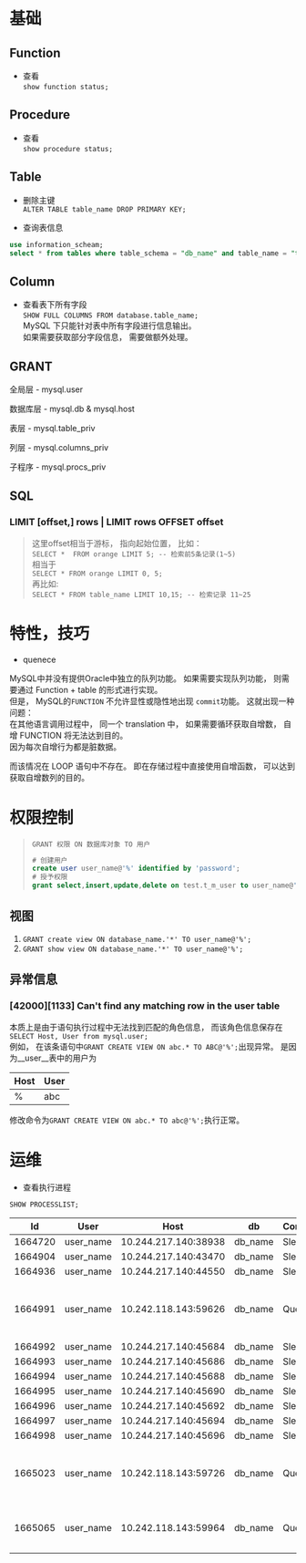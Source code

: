 # 基础
## Function
- 查看  
``` show function status; ```


## Procedure
- 查看  
``` show procedure status; ```


## Table
- 删除主键  
``` ALTER TABLE table_name DROP PRIMARY KEY; ```   

- 查询表信息  
``` SQL
use information_scheam;
select * from tables where table_schema = "db_name" and table_name = "table_name1";
```

## Column  
- 查看表下所有字段  
``` SHOW FULL COLUMNS FROM database.table_name; ```  
MySQL 下只能针对表中所有字段进行信息输出。  
如果需要获取部分字段信息， 需要做额外处理。


## GRANT
 全局层 - mysql.user  
 
 数据库层 - mysql.db & mysql.host  
 
 表层  -  mysql.table_priv
 
 列层  -  mysql.columns_priv  
 
 子程序  -  mysql.procs_priv


## SQL
### LIMIT \[offset,\] rows | LIMIT rows OFFSET offset
> 这里offset相当于游标， 指向起始位置， 比如：  
> ```SELECT *  FROM orange LIMIT 5; -- 检索前5条记录(1~5)```  
> 相当于  
> ```SELECT * FROM orange LIMIT 0, 5;```  
> 再比如:  
> ```SELECT * FROM table_name LIMIT 10,15; -- 检索记录 11~25```


# 特性，技巧  
- quenece  

MySQL中并没有提供Oracle中独立的队列功能。 如果需要实现队列功能， 则需要通过 Function + table 的形式进行实现。  
但是， MySQL的```FUNCTION``` 不允许显性或隐性地出现 ```commit```功能。 这就出现一种问题：  
在其他语言调用过程中， 同一个 translation 中， 如果需要循环获取自增数， 自增 FUNCTION 将无法达到目的。  
因为每次自增行为都是脏数据。  

而该情况在 LOOP 语句中不存在。  即在存储过程中直接使用自增函数， 可以达到获取自增数列的目的。


# 权限控制
> ``` GRANT 权限 ON 数据库对象 TO 用户 ```  
> ``` SQL  
> # 创建用户
> create user user_name@'%' identified by 'password'; 
> # 授予权限
> grant select,insert,update,delete on test.t_m_user to user_name@'%';
> ```

## 视图
1. ``` GRANT create view ON database_name.'*' TO user_name@'%'; ```
2. ``` GRANT show view ON database_name.'*' TO user_name@'%'; ```

## 异常信息
### [42000][1133] Can't find any matching row in the user table
本质上是由于语句执行过程中无法找到匹配的角色信息， 而该角色信息保存在  
``` SELECT Host, User from mysql.user; ```  
例如， 在该条语句中``` GRANT CREATE VIEW ON abc.* TO ABC@'%'; ```出现异常。
是因为__user__表中的用户为  

 Host | User 
 ---- | ----
 % | abc  
 
 修改命令为``` GRANT CREATE VIEW ON abc.* TO abc@'%'; ```执行正常。


# 运维  
- 查看执行进程  
``` SQL
SHOW PROCESSLIST;
```
| Id | User | Host | db | Command | Time | State | Info |  
| --- | --- | --- | --- | --- | --- | --- | --- |
| 1664720 | user_name | 10.244.217.140:38938 | db_name | Sleep | 92 | "" |  |
| 1664904 | user_name | 10.244.217.140:43470 | db_name | Sleep | 3 | "" |  |
| 1664936 | user_name | 10.244.217.140:44550 | db_name | Sleep | 450 | "" |  |
| 1664991 | user_name | 10.242.118.143:59626 | db_name | Query | 292 | updating | /* ApplicationName=DataGrip 2020.1 */ UPDATE db_name.table_name t SET t.store_type = '7' WHER |
| 1664992 | user_name | 10.244.217.140:45684 | db_name | Sleep | 270 | "" |  |
| 1664993 | user_name | 10.244.217.140:45686 | db_name | Sleep | 270 | "" |  |
| 1664994 | user_name | 10.244.217.140:45688 | db_name | Sleep | 270 | "" |  |
| 1664995 | user_name | 10.244.217.140:45690 | db_name | Sleep | 270 | "" |  |
| 1664996 | user_name | 10.244.217.140:45692 | db_name | Sleep | 270 | "" |  |
| 1664997 | user_name | 10.244.217.140:45694 | db_name | Sleep | 270 | "" |  |
| 1664998 | user_name | 10.244.217.140:45696 | db_name | Sleep | 270 | "" |  |
| 1665023 | user_name | 10.242.118.143:59726 | db_name | Query | 191 | updating | /* ApplicationName=DataGrip 2020.1 */ UPDATE db_name.table_name t SET t.store_type = '7' WHER |
| 1665065 | user_name | 10.242.118.143:59964 | db_name | Query | 0 | starting | /* ApplicationName=DataGrip 2020.1 */ SHOW PROCESSLIST |

